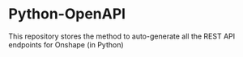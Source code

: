 # Python-OpenAPI
This repository stores the method to auto-generate all the REST API endpoints for Onshape (in Python) 
